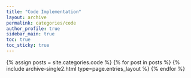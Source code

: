 ```yaml
---
title: "Code Implementation"
layout: archive
permalink: categories/code
author_profile: true
sidebar_main: true
toc: true
toc_sticky: true
---
```



{% assign posts = site.categories.code %}
{% for post in posts %} {% include archive-single2.html type=page.entries_layout %} {% endfor %}
